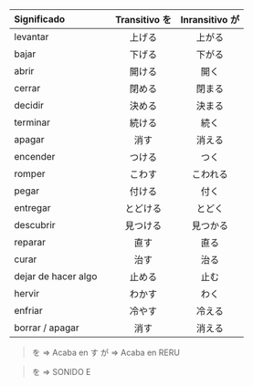 | Significado 			| Transitivo を  | Inransitivo が	|
|:-------------			|:------------:	 |:-----------:		|
| levantar 					| 上げる　				| 上がる				|
| bajar　						| 下げる　				| 下がる				|
| abrir　						| 開ける　				| 開く　				|
| cerrar　					| 閉める　				| 閉まる				|
| decidir　					| 決める　				| 決まる				|
| terminar　				| 続ける　				| 続く					|
| apagar            | 消す            | 消える        |
| encender          | つける          | つく          |
| romper　					| こわす　				| こわれる			|
| pegar　						| 付ける　				| 付く					|
| entregar　				| とどける　			| とどく				|
| descubrir　				| 見つける　			| 見つかる			|
| reparar　					| 直す						| 直る					|
| curar　						| 治す　					| 治る					|
| dejar de hacer algo　| 止める　			| 止む					|
| hervir　					| わかす					| わく					|
| enfriar　					| 冷やす　				| 冷える				|
| borrar / apagar　	| 消す　					| 消える				|

> を => Acaba en す 
> が => Acaba en RERU

> を => SONIDO E
